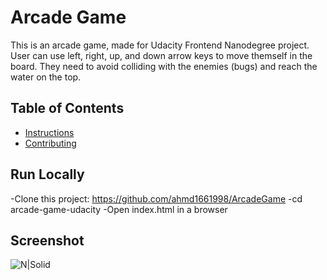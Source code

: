 # Arcade Game

This is an arcade game, made for Udacity Frontend Nanodegree project. User can use left, right, up, and down arrow keys to move themself in the board. They need to avoid colliding with the enemies (bugs) and reach the water on the top.

## Table of Contents

- [Instructions](#instructions)
- [Contributing](#contributing)

## Run Locally

-Clone this project: https://github.com/ahmd1661998/ArcadeGame
-cd arcade-game-udacity
-Open index.html in a browser

## Screenshot

![N|Solid](https://sfdhiw.bn.files.1drv.com/y4mfaD4dDHR2fMNacKERVnBHjWnx3ODuJZj-ytH85N1ILz54wglgJMordkg8LOiwpi-fIZur-IMNQvA1dG-e0pCJ0Zj4K3jLDg7wZSipEOIuyqvdJIw6FuaLfOtO31BX3LObQ5nyjEZ8c_ExIP0TmmlyNKA5Wwor-W5C1W8XqqI-Pddg_n6H6vrSeRgm-E1UvZ6AsaBz4iKdo4QY6HrJeAkug?width=573&height=591&cropmode=none)


